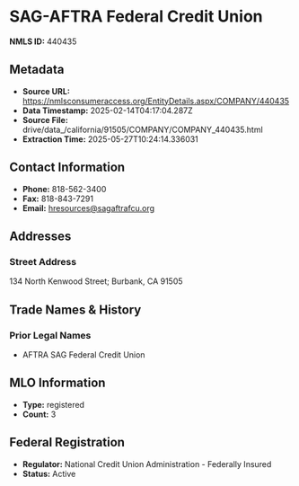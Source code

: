 # SAG-AFTRA Federal Credit Union

**NMLS ID:** 440435

## Metadata
- **Source URL:** https://nmlsconsumeraccess.org/EntityDetails.aspx/COMPANY/440435
- **Data Timestamp:** 2025-02-14T04:17:04.287Z
- **Source File:** drive/data_/california/91505/COMPANY/COMPANY_440435.html
- **Extraction Time:** 2025-05-27T10:24:14.336031

## Contact Information
- **Phone:** 818-562-3400
- **Fax:** 818-843-7291
- **Email:** hresources@sagaftrafcu.org

## Addresses
### Street Address
134 North Kenwood Street; Burbank, CA 91505

## Trade Names & History
### Prior Legal Names
- AFTRA SAG Federal Credit Union

## MLO Information
- **Type:** registered
- **Count:** 3

## Federal Registration
- **Regulator:** National Credit Union Administration - Federally Insured
- **Status:** Active
